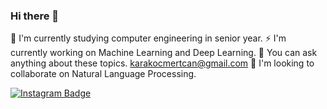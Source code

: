 ### Hi there 👋
🔭 I'm currently studying computer engineering in senior year.
⚡ I'm currently working on Machine Learning and Deep Learning.
💬 You can ask anything about these topics. karakocmertcan@gmail.com
👯 I'm looking to collaborate on Natural Language Processing.

[![Instagram Badge](https://img.shields.io/badge/-Instagram-C13584?style=flat-quare&labelColor=C13584&logo=instagram&logoColor=white&link=link)](https://instagram.com/mkqberry)
<!--
**mkqberry/mkqberry** is a ✨ _special_ ✨ repository because its `README.md` (this file) appears on your GitHub profile.

Here are some ideas to get you started:

- 🔭 I’m currently working on ...
- 🌱 I’m currently learning ...
- 👯 I’m looking to collaborate on ...
- 🤔 I’m looking for help with ...
- 💬 Ask me about ...
- 📫 How to reach me: ...
- 😄 Pronouns: ...
- ⚡ Fun fact: ...
-->
